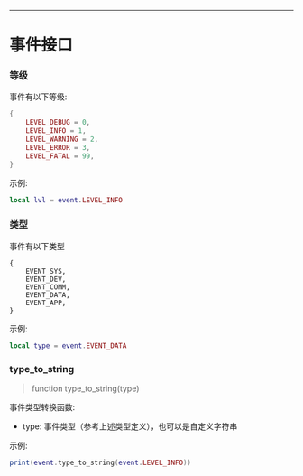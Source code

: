 
----

# 事件接口


### 等级

事件有以下等级:
``` lua
{
	LEVEL_DEBUG = 0,
	LEVEL_INFO = 1,
	LEVEL_WARNING = 2,
	LEVEL_ERROR = 3,
	LEVEL_FATAL = 99,
}
```

示例:

``` lua
local lvl = event.LEVEL_INFO
```


### 类型

事件有以下类型

```
{
	EVENT_SYS,
	EVENT_DEV,
	EVENT_COMM,
	EVENT_DATA,
	EVENT_APP,
}
```

示例:

``` lua
local type = event.EVENT_DATA
```


###  type_to_string
> function type_to_string(type)

事件类型转换函数:

* type: 事件类型（参考上述类型定义），也可以是自定义字符串


示例:

``` lua
print(event.type_to_string(event.LEVEL_INFO))
```

